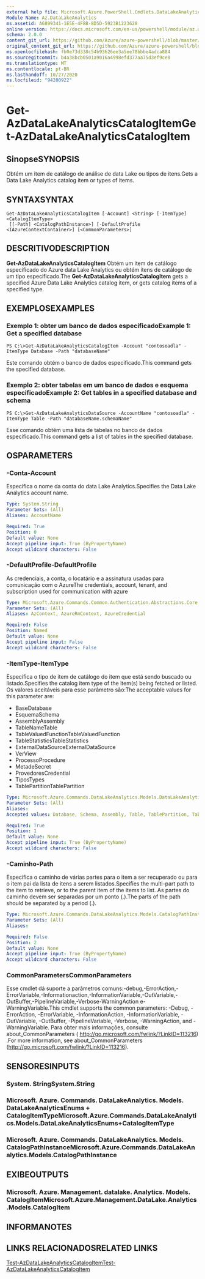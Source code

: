 ```yaml
---
external help file: Microsoft.Azure.PowerShell.Cmdlets.DataLakeAnalytics.dll-Help.xml
Module Name: Az.DataLakeAnalytics
ms.assetid: A6899341-1E5E-4F8B-8D5D-5923B1223628
online version: https://docs.microsoft.com/en-us/powershell/module/az.datalakeanalytics/get-azdatalakeanalyticscatalogitem
schema: 2.0.0
content_git_url: https://github.com/Azure/azure-powershell/blob/master/src/DataLakeAnalytics/DataLakeAnalytics/help/Get-AzDataLakeAnalyticsCatalogItem.md
original_content_git_url: https://github.com/Azure/azure-powershell/blob/master/src/DataLakeAnalytics/DataLakeAnalytics/help/Get-AzDataLakeAnalyticsCatalogItem.md
ms.openlocfilehash: fb0e73d338c54b93626ee3a5ee78bbbe4adca884
ms.sourcegitcommit: b4a38bcb0501a9016a4998efd377aa75d3ef9ce8
ms.translationtype: MT
ms.contentlocale: pt-BR
ms.lasthandoff: 10/27/2020
ms.locfileid: "94280922"
---
```

# <span data-ttu-id="f3998-101">Get-AzDataLakeAnalyticsCatalogItem</span><span class="sxs-lookup"><span data-stu-id="f3998-101">Get-AzDataLakeAnalyticsCatalogItem</span></span>

## <span data-ttu-id="f3998-102">Sinopse</span><span class="sxs-lookup"><span data-stu-id="f3998-102">SYNOPSIS</span></span>
<span data-ttu-id="f3998-103">Obtém um item de catálogo de análise de data Lake ou tipos de itens.</span><span class="sxs-lookup"><span data-stu-id="f3998-103">Gets a Data Lake Analytics catalog item or types of items.</span></span>

## <span data-ttu-id="f3998-104">SYNTAX</span><span class="sxs-lookup"><span data-stu-id="f3998-104">SYNTAX</span></span>

```
Get-AzDataLakeAnalyticsCatalogItem [-Account] <String> [-ItemType] <CatalogItemType>
 [[-Path] <CatalogPathInstance>] [-DefaultProfile <IAzureContextContainer>] [<CommonParameters>]
```

## <span data-ttu-id="f3998-105">DESCRITIVO</span><span class="sxs-lookup"><span data-stu-id="f3998-105">DESCRIPTION</span></span>
<span data-ttu-id="f3998-106">**Get-AzDataLakeAnalyticsCatalogItem** Obtém um item de catálogo especificado do Azure data Lake Analytics ou obtém itens de catálogo de um tipo especificado.</span><span class="sxs-lookup"><span data-stu-id="f3998-106">The **Get-AzDataLakeAnalyticsCatalogItem** gets a specified Azure Data Lake Analytics catalog item, or gets catalog items of a specified type.</span></span>

## <span data-ttu-id="f3998-107">EXEMPLOS</span><span class="sxs-lookup"><span data-stu-id="f3998-107">EXAMPLES</span></span>

### <span data-ttu-id="f3998-108">Exemplo 1: obter um banco de dados especificado</span><span class="sxs-lookup"><span data-stu-id="f3998-108">Example 1: Get a specified database</span></span>
```
PS C:\>Get-AzDataLakeAnalyticsCatalogItem -Account "contosoadla" -ItemType Database -Path "databaseName"
```

<span data-ttu-id="f3998-109">Este comando obtém o banco de dados especificado.</span><span class="sxs-lookup"><span data-stu-id="f3998-109">This command gets the specified database.</span></span>

### <span data-ttu-id="f3998-110">Exemplo 2: obter tabelas em um banco de dados e esquema especificado</span><span class="sxs-lookup"><span data-stu-id="f3998-110">Example 2: Get tables in a specified database and schema</span></span>
```
PS C:\>Get-AzDataLakeAnalyticsDataSource -AccountName "contosoadla" -ItemType Table -Path "databaseName.schemaName"
```

<span data-ttu-id="f3998-111">Esse comando obtém uma lista de tabelas no banco de dados especificado.</span><span class="sxs-lookup"><span data-stu-id="f3998-111">This command gets a list of tables in the specified database.</span></span>

## <span data-ttu-id="f3998-112">OS</span><span class="sxs-lookup"><span data-stu-id="f3998-112">PARAMETERS</span></span>

### <span data-ttu-id="f3998-113">-Conta</span><span class="sxs-lookup"><span data-stu-id="f3998-113">-Account</span></span>
<span data-ttu-id="f3998-114">Especifica o nome da conta do data Lake Analytics.</span><span class="sxs-lookup"><span data-stu-id="f3998-114">Specifies the Data Lake Analytics account name.</span></span>

```yaml
Type: System.String
Parameter Sets: (All)
Aliases: AccountName

Required: True
Position: 0
Default value: None
Accept pipeline input: True (ByPropertyName)
Accept wildcard characters: False
```

### <span data-ttu-id="f3998-115">-DefaultProfile</span><span class="sxs-lookup"><span data-stu-id="f3998-115">-DefaultProfile</span></span>
<span data-ttu-id="f3998-116">As credenciais, a conta, o locatário e a assinatura usadas para comunicação com o Azure</span><span class="sxs-lookup"><span data-stu-id="f3998-116">The credentials, account, tenant, and subscription used for communication with azure</span></span>

```yaml
Type: Microsoft.Azure.Commands.Common.Authentication.Abstractions.Core.IAzureContextContainer
Parameter Sets: (All)
Aliases: AzContext, AzureRmContext, AzureCredential

Required: False
Position: Named
Default value: None
Accept pipeline input: False
Accept wildcard characters: False
```

### <span data-ttu-id="f3998-117">-ItemType</span><span class="sxs-lookup"><span data-stu-id="f3998-117">-ItemType</span></span>
<span data-ttu-id="f3998-118">Especifica o tipo de item de catálogo do item que está sendo buscado ou listado.</span><span class="sxs-lookup"><span data-stu-id="f3998-118">Specifies the catalog item type of the item(s) being fetched or listed.</span></span>
<span data-ttu-id="f3998-119">Os valores aceitáveis para esse parâmetro são:</span><span class="sxs-lookup"><span data-stu-id="f3998-119">The acceptable values for this parameter are:</span></span>
- <span data-ttu-id="f3998-120">Base</span><span class="sxs-lookup"><span data-stu-id="f3998-120">Database</span></span>
- <span data-ttu-id="f3998-121">Esquema</span><span class="sxs-lookup"><span data-stu-id="f3998-121">Schema</span></span>
- <span data-ttu-id="f3998-122">Assembly</span><span class="sxs-lookup"><span data-stu-id="f3998-122">Assembly</span></span>
- <span data-ttu-id="f3998-123">TableName</span><span class="sxs-lookup"><span data-stu-id="f3998-123">Table</span></span>
- <span data-ttu-id="f3998-124">TableValuedFunction</span><span class="sxs-lookup"><span data-stu-id="f3998-124">TableValuedFunction</span></span>
- <span data-ttu-id="f3998-125">TableStatistics</span><span class="sxs-lookup"><span data-stu-id="f3998-125">TableStatistics</span></span>
- <span data-ttu-id="f3998-126">ExternalDataSource</span><span class="sxs-lookup"><span data-stu-id="f3998-126">ExternalDataSource</span></span>
- <span data-ttu-id="f3998-127">Ver</span><span class="sxs-lookup"><span data-stu-id="f3998-127">View</span></span>
- <span data-ttu-id="f3998-128">Processo</span><span class="sxs-lookup"><span data-stu-id="f3998-128">Procedure</span></span>
- <span data-ttu-id="f3998-129">Metade</span><span class="sxs-lookup"><span data-stu-id="f3998-129">Secret</span></span>
- <span data-ttu-id="f3998-130">Provedores</span><span class="sxs-lookup"><span data-stu-id="f3998-130">Credential</span></span>
- <span data-ttu-id="f3998-131">Tipos</span><span class="sxs-lookup"><span data-stu-id="f3998-131">Types</span></span>
- <span data-ttu-id="f3998-132">TablePartition</span><span class="sxs-lookup"><span data-stu-id="f3998-132">TablePartition</span></span>

```yaml
Type: Microsoft.Azure.Commands.DataLakeAnalytics.Models.DataLakeAnalyticsEnums+CatalogItemType
Parameter Sets: (All)
Aliases:
Accepted values: Database, Schema, Assembly, Table, TablePartition, TableValuedFunction, TableStatistics, ExternalDataSource, View, Procedure, Secret, Credential, Types, Package

Required: True
Position: 1
Default value: None
Accept pipeline input: True (ByPropertyName)
Accept wildcard characters: False
```

### <span data-ttu-id="f3998-133">-Caminho</span><span class="sxs-lookup"><span data-stu-id="f3998-133">-Path</span></span>
<span data-ttu-id="f3998-134">Especifica o caminho de várias partes para o item a ser recuperado ou para o item pai da lista de itens a serem listados.</span><span class="sxs-lookup"><span data-stu-id="f3998-134">Specifies the multi-part path to the item to retrieve, or to the parent item of the items to list.</span></span>
<span data-ttu-id="f3998-135">As partes do caminho devem ser separadas por um ponto (.).</span><span class="sxs-lookup"><span data-stu-id="f3998-135">The parts of the path should be separated by a period (.).</span></span>

```yaml
Type: Microsoft.Azure.Commands.DataLakeAnalytics.Models.CatalogPathInstance
Parameter Sets: (All)
Aliases:

Required: False
Position: 2
Default value: None
Accept pipeline input: True (ByPropertyName)
Accept wildcard characters: False
```

### <span data-ttu-id="f3998-136">CommonParameters</span><span class="sxs-lookup"><span data-stu-id="f3998-136">CommonParameters</span></span>
<span data-ttu-id="f3998-137">Esse cmdlet dá suporte a parâmetros comuns:-debug,-ErrorAction,-ErrorVariable,-Informationaction,-InformationVariable,-OutVariable,-OutBuffer,-PipelineVariable,-Verbose-WarningAction e-WarningVariable.</span><span class="sxs-lookup"><span data-stu-id="f3998-137">This cmdlet supports the common parameters: -Debug, -ErrorAction, -ErrorVariable, -InformationAction, -InformationVariable, -OutVariable, -OutBuffer, -PipelineVariable, -Verbose, -WarningAction, and -WarningVariable.</span></span> <span data-ttu-id="f3998-138">Para obter mais informações, consulte about_CommonParameters ( http://go.microsoft.com/fwlink/?LinkID=113216) .</span><span class="sxs-lookup"><span data-stu-id="f3998-138">For more information, see about_CommonParameters (http://go.microsoft.com/fwlink/?LinkID=113216).</span></span>

## <span data-ttu-id="f3998-139">SENSORES</span><span class="sxs-lookup"><span data-stu-id="f3998-139">INPUTS</span></span>

### <span data-ttu-id="f3998-140">System. String</span><span class="sxs-lookup"><span data-stu-id="f3998-140">System.String</span></span>

### <span data-ttu-id="f3998-141">Microsoft. Azure. Commands. DataLakeAnalytics. Models. DataLakeAnalyticsEnums + CatalogItemType</span><span class="sxs-lookup"><span data-stu-id="f3998-141">Microsoft.Azure.Commands.DataLakeAnalytics.Models.DataLakeAnalyticsEnums+CatalogItemType</span></span>

### <span data-ttu-id="f3998-142">Microsoft. Azure. Commands. DataLakeAnalytics. Models. CatalogPathInstance</span><span class="sxs-lookup"><span data-stu-id="f3998-142">Microsoft.Azure.Commands.DataLakeAnalytics.Models.CatalogPathInstance</span></span>

## <span data-ttu-id="f3998-143">EXIBE</span><span class="sxs-lookup"><span data-stu-id="f3998-143">OUTPUTS</span></span>

### <span data-ttu-id="f3998-144">Microsoft. Azure. Management. datalake. Analytics. Models. CatalogItem</span><span class="sxs-lookup"><span data-stu-id="f3998-144">Microsoft.Azure.Management.DataLake.Analytics.Models.CatalogItem</span></span>

## <span data-ttu-id="f3998-145">INFORMA</span><span class="sxs-lookup"><span data-stu-id="f3998-145">NOTES</span></span>

## <span data-ttu-id="f3998-146">LINKS RELACIONADOS</span><span class="sxs-lookup"><span data-stu-id="f3998-146">RELATED LINKS</span></span>

[<span data-ttu-id="f3998-147">Test-AzDataLakeAnalyticsCatalogItem</span><span class="sxs-lookup"><span data-stu-id="f3998-147">Test-AzDataLakeAnalyticsCatalogItem</span></span>](./Test-AzDataLakeAnalyticsCatalogItem.md)


